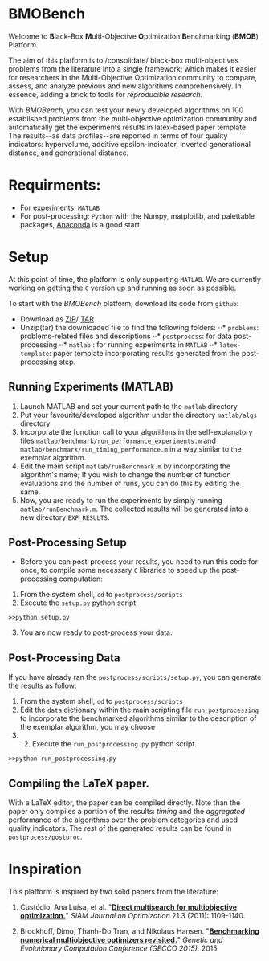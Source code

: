 # BMOBench
Welcome to **B**lack-Box **M**ulti-Objective **O**ptimization **B**enchmarking (**BMOB**) Platform.

The aim of this platform is to /consolidate/ black-box multi-objectives problems from the literature into a single framework; which makes it easier for researchers in the Multi-Objective Optimization community to compare, assess, and analyze previous and new algorithms comprehensively. In essence, adding a brick to tools for *reproducible research*.

With *BMOBench*, you can test your newly developed algorithms on 100 established problems from the multi-objective optimization community and automatically get the experiments results in latex-based paper template. The results--as data profiles--are reported in terms of four quality indicators: hypervolume, additive epsilon-indicator, inverted generational distance, and generational distance.

# Requirments:

* For experiments: `MATLAB`
* For post-processing: `Python` with the Numpy, matplotlib, and palettable packages, [Anaconda](https://www.continuum.io/downloads) is a good start.


# Setup

At this point of time, the platform is only supporting `MATLAB`. We are currently working on getting the `C` version up and running as soon as possible.

To start with the *BMOBench* platform, download its code from `github`:
* Download as [ZIP](https://github.com/ash-aldujaili/BMOBench/zipball/master)/ [TAR](https://github.com/ash-aldujaili/BMOBench/tarball/master)
* Unzip(tar) the downloaded file to find the following folders: 
⋅⋅* `problems`: problems-related files and descriptions
⋅⋅* `postprocess`: for data post-processing
⋅⋅* `matlab` : for running experiments in `MATLAB`
⋅⋅* `latex-template`: paper template incorporating results generated from the post-processing step.

## Running Experiments (MATLAB)
1. Launch MATLAB and set your current path to the `matlab` directory 
2. Put your favourite/developed algorithm under the directory `matlab/algs` directory
3. Incorporate the function call to your algorithms in the self-explanatory files `matlab/benchmark/run_performance_experiments.m` and `matlab/benchmark/run_timing_performance.m` in a way similar to the exemplar algorithm.
4. Edit the main script `matlab/runBenchmark.m` by incorporating the algorithm's name; If you wish to change the number of function evaluations and the number of runs, you can do this by editing the same.
5. Now, you are ready to run the experiments by simply running `matlab/runBenchmark.m`. The collected results will be generated into a new directory `EXP_RESULTS`.


## Post-Processing Setup

* Before you can post-process your results, you need to run this code for once, to compile some necessary `C` libraries to speed up the post-processing computation:
1. From the system shell, `cd` to `postprocess/scripts`
2. Execute the `setup.py` python script. 
~~~
>>python setup.py
~~~
3. You are now ready to post-process your data.

## Post-Processing Data

If you have already ran the `postprocess/scripts/setup.py`, you can generate the results as follow:
1. From the system shell, `cd` to `postprocess/scripts`
2. Edit the `data` dictionary within the main scripting file `run_postprocessing` to incorporate the benchmarked algorithms similar to the description of the exemplar algorithm, you may choose 
3. 2. Execute the `run_postprocessing.py` python script. 
~~~
>>python run_postprocessing.py
~~~


## Compiling the LaTeX paper.

With a LaTeX editor, the paper can be compiled directly. Note than the paper only compiles a portion of the results: *timing* and the *aggregated* performance of the algorithms over the problem categories and used quality indicators. The rest of the generated results can be found in `postprocess/postproc`.


# Inspiration
This platform is inspired by two solid papers from the literature:

1. Custódio, Ana Luísa, et al. "**[Direct multisearch for multiobjective optimization.](http://www.mat.uc.pt/~lnv/papers/dms.pdf)**" *SIAM Journal on Optimization* 21.3 (2011): 1109-1140.

2. Brockhoff, Dimo, Thanh-Do Tran, and Nikolaus Hansen. "**[Benchmarking numerical multiobjective optimizers revisited.](https://hal.inria.fr/hal-01146741/document)**" *Genetic and Evolutionary Computation Conference (GECCO 2015)*. 2015.
